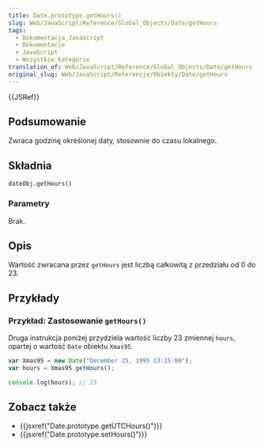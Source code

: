 ```yaml
---
title: Date.prototype.getHours()
slug: Web/JavaScript/Reference/Global_Objects/Date/getHours
tags:
  - Dokumentacja_JavaScript
  - Dokumentacje
  - JavaScript
  - Wszystkie_kategorie
translation_of: Web/JavaScript/Reference/Global_Objects/Date/getHours
original_slug: Web/JavaScript/Referencje/Obiekty/Date/getHours
---
```

{{JSRef}}

## Podsumowanie

Zwraca godzinę określonej daty, stosownie do czasu lokalnego.

## Składnia

    dateObj.getHours()

### Parametry

Brak.

## Opis

Wartość zwracana przez `getHours` jest liczbą całkowitą z przedziału od 0 do 23.

## Przykłady

### Przykład: Zastosowanie `getHours()`

Druga instrukcja poniżej przydziela wartość liczby 23 zmiennej `hours`, opartej o wartość `Date` obiektu `Xmas95`.

```js
var Xmas95 = new Date("December 25, 1995 23:15:00");
var hours = Xmas95.getHours();

console.log(hours); // 23
```

## Zobacz także

- {{jsxref("Date.prototype.getUTCHours()")}}
- {{jsxref("Date.prototype.setHours()")}}
